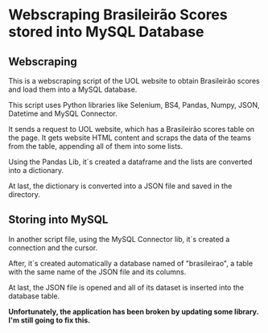 <h1>Webscraping Brasileirão Scores stored into MySQL Database</h1>

<h2>Webscraping</h2>
<p>This is a webscraping script of the UOL website to obtain Brasileirão scores and load them into a MySQL database.</p>
<p>This script uses Python libraries like Selenium, BS4, Pandas, Numpy, JSON, Datetime and MySQL Connector.</p>
<p>It sends a request to UOL website, which has a Brasileirão scores table on the page. It gets website HTML content and scraps the data of the teams from the table, appending all of them into some lists.</p>
<p>Using the Pandas Lib, it´s created a dataframe and the lists are converted into a dictionary.</p>
<p>At last, the dictionary is converted into a JSON file and saved in the directory.</p>

<h2>Storing into MySQL</h2>
<p>In another script file, using the MySQL Connector lib, it´s created a connection and the cursor.</p>
<p>After, it´s created automatically a database named of "brasileirao", a table with the same name of the JSON file and its columns.</p>
<p>At last, the JSON file is opened and all of its dataset is inserted into the database table.</p>

<p><strong>Unfortunately, the application has been broken by updating some library. I'm still going to fix this.</strong></p>
